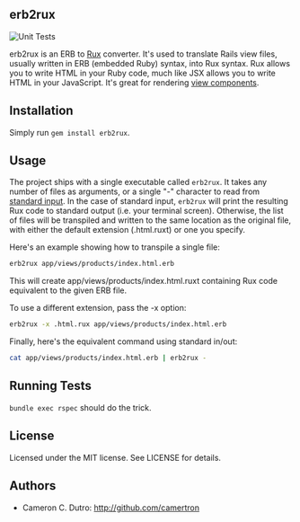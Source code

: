 ## erb2rux

![Unit Tests](https://github.com/camertron/erb2rux/actions/workflows/unit_tests.yml/badge.svg?branch=master)

erb2rux is an ERB to [Rux](https://github.com/camertron/rux) converter. It's used to translate Rails view files, usually written in ERB (embedded Ruby) syntax, into Rux syntax. Rux allows you to write HTML in your Ruby code, much like JSX allows you to write HTML in your JavaScript. It's great for rendering [view components](https://viewcomponent.org/).

## Installation

Simply run `gem install erb2rux`.

## Usage

The project ships with a single executable called `erb2rux`. It takes any number of files as arguments, or a single "-" character to read from [standard input](https://en.wikipedia.org/wiki/Standard_streams). In the case of standard input, `erb2rux` will print the resulting Rux code to standard output (i.e. your terminal screen). Otherwise, the list of files will be transpiled and written to the same location as the original file, with either the default extension (.html.ruxt) or one you specify.

Here's an example showing how to transpile a single file:

```bash
erb2rux app/views/products/index.html.erb
```

This will create app/views/products/index.html.ruxt containing Rux code equivalent to the given ERB file.

To use a different extension, pass the -x option:

```bash
erb2rux -x .html.rux app/views/products/index.html.erb
```

Finally, here's the equivalent command using standard in/out:

```bash
cat app/views/products/index.html.erb | erb2rux -
```

## Running Tests

`bundle exec rspec` should do the trick.

## License

Licensed under the MIT license. See LICENSE for details.

## Authors

* Cameron C. Dutro: http://github.com/camertron
